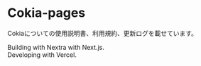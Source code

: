 # Cokia-pages

Cokiaについての使用説明書、利用規約、更新ログを載せています。

Building with Nextra with Next.js.  
Developing with Vercel.
